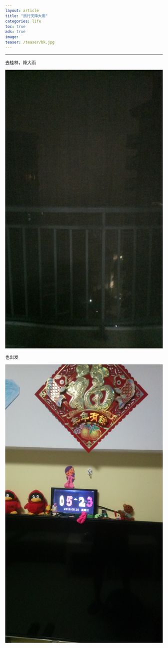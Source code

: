 ```yaml
---
layout: article
title: "旅行天降大雨"
categories: life
toc: true
ads: true
image:
teaser: /teaser/bk.jpg
---
```


---

去桂林，降大雨

![df](https://github.com/storage201608/storage/blob/master/myhome2016/_posts/life/2016-08-10-0527life.md/14707777998082011592377.jpg?raw=true)

也出发

![df](https://github.com/storage201608/storage/blob/master/myhome2016/_posts/life/2016-08-10-0527life.md/14707778196382114255502.jpg?raw=true)

